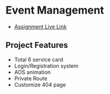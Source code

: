 
# Event Management




 - [Assignment Live Link](https://events-management-hasu.netlify.app/)

 ## Project Features
 - Total 6 service card
 - Login/Registration system
 - AOS animation
 - Private Route
 - Customize 404 page
